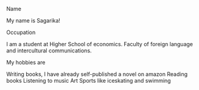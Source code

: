 Name 

My name is Sagarika!

Occupation

I am a student at Higher School of economics. Faculty of foreign language and intercultural communications.

My hobbies are 

Writing books, I have already self-published a novel on amazon
Reading books
Listening to music
Art
Sports like iceskating and swimming
